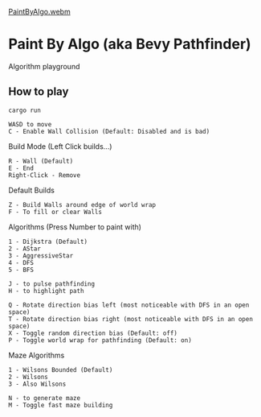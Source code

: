 [PaintByAlgo.webm](https://github.com/user-attachments/assets/d2396e50-fa47-4025-92a5-e6aa3face4ec)

# Paint By Algo (aka Bevy Pathfinder)

Algorithm playground


## How to play
`cargo run`

```
WASD to move
C - Enable Wall Collision (Default: Disabled and is bad)
```

Build Mode (Left Click builds...)
```
R - Wall (Default)
E - End
Right-Click - Remove
```

Default Builds 
```
Z - Build Walls around edge of world wrap
F - To fill or clear Walls 
```

Algorithms (Press Number to paint with)
```
1 - Dijkstra (Default)
2 - AStar
3 - AggressiveStar
4 - DFS
5 - BFS

J - to pulse pathfinding
H - to highlight path

Q - Rotate direction bias left (most noticeable with DFS in an open space)
T - Rotate direction bias right (most noticeable with DFS in an open space)
X - Toggle random direction bias (Default: off)
P - Toggle world wrap for pathfinding (Default: on)
```

Maze Algorithms 
```
1 - Wilsons Bounded (Default)
2 - Wilsons
3 - Also Wilsons

N - to generate maze
M - Toggle fast maze building
```


